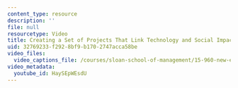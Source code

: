 ```yaml
---
content_type: resource
description: ''
file: null
resourcetype: Video
title: Creating a Set of Projects That Link Technology and Social Impact
uid: 32769233-f292-8bf9-b170-2747acca58be
video_files:
  video_captions_file: /courses/sloan-school-of-management/15-960-new-executive-thinking-social-impact-technology-projects-fall-2017-spring-2018/instructor-insights/creating-a-set-of-projects/HaySEpWEsdU.vtt
video_metadata:
  youtube_id: HaySEpWEsdU
---
```

